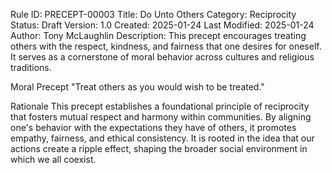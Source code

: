 Rule ID: PRECEPT-00003
Title: Do Unto Others
Category: Reciprocity
Status: Draft
Version: 1.0
Created: 2025-01-24
Last Modified: 2025-01-24
Author: Tony McLaughlin
Description: This precept encourages treating others with the respect, kindness, and fairness that one desires for oneself. It serves as a cornerstone of moral behavior across cultures and religious traditions.

Moral Precept
"Treat others as you would wish to be treated."

Rationale
This precept establishes a foundational principle of reciprocity that fosters mutual respect and harmony within communities. By aligning one's behavior with the expectations they have of others, it promotes empathy, fairness, and ethical consistency. It is rooted in the idea that our actions create a ripple effect, shaping the broader social environment in which we all coexist.
